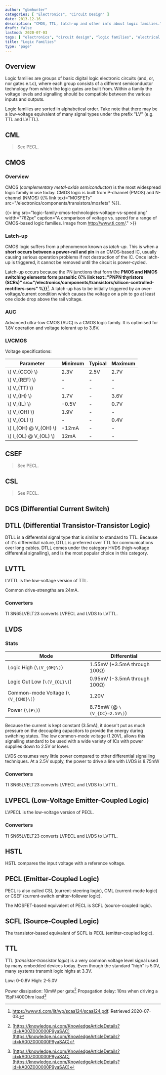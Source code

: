 ```yaml
---
author: "gbmhunter"
categories: [ "Electronics", "Circuit Design" ]
date: 2013-12-16
description: "CMOS, TTL, latch-up and other info about logic families."
draft: false
lastmod: 2020-07-03
tags: [ "electronics", "circuit design", "logic families", "electrical signal types", "CMOS", "latch-up", "TTL", "transistor-transistor logic" ]
title: "Logic Families"
type: "page"
---
```


## Overview

Logic families are groups of basic digital logic electronic circuits (and, or, nor gates e.t.c), where each group consists of a different semiconductor technology from which the logic gates are built from. Within a family the voltage levels and signalling should be compatible between the various inputs and outputs.

Logic families are sorted in alphabetical order. Take note that there may be a low-voltage equivalent of many signal types under the prefix "LV" (e.g. TTL and LVTTL).

## CML

> See PECL.

## CMOS

### Overview

CMOS (_complementary metal-oxide semiconductor_) is the most widespread logic family in use today. CMOS logic is built from P-channel (PMOS) and N-channel (NMOS) {{% link text="MOSFETs" src="/electronics/components/transistors/mosfets" %}}.

{{< img src="logic-family-cmos-technologies-voltage-vs-speed.png" width="762px" caption="A comparison of voltage vs. speed for a range of CMOS-based logic families. Image from http://www.ti.com/." >}}

### Latch-up

CMOS logic suffers from a phenomenon known as _latch-up_. This is when a **short occurs between a power-rail and pin** in an CMOS-based IC, usually causing serious operation problems if not destruction of the IC. Once latch-up is triggered, it cannot be removed until the circuit is power-cycled.

Latch-up occurs because the PN junctions that form the **PMOS and NMOS switching elements form parasitic {{% link text="PNPN thyristors (SCRs)" src="/electronics/components/transistors/silicon-controlled-rectifiers-scrs" %}}**[^ti-latch-up-white-paper]. A latch-up has to be initially triggered by an over-voltage/current condition which causes the voltage on a pin to go at least one diode drop above the rail voltage.

### AUC

Advanced ultra-low CMOS (AUC) is a CMOS logic family. It is optimised for 1.8V operation and voltage tolerant up to 3.6V.

### LVCMOS

Voltage specifications:

<table>
  <thead>
    <tr>
      <th>Parameter</th>
      <th>Minimum</th>
      <th>Typical</th>
      <th>Maximum</th>
    </tr>
  </thead>
  <tbody>
    <tr>
      <td>\( V_{CCO} \)</td>
      <td>2.3V</td>
      <td>2.5V</td>
      <td>2.7V</td>
    </tr>
    <tr>
      <td>\( V_{REF} \)</td>
      <td>-</td>
      <td>-</td>
      <td>-</td>
    </tr>
    <tr>
      <td>\( V_{TT} \)</td>
      <td>-</td>
      <td>-</td>
      <td>-</td>
    </tr>
    <tr>
      <td>\( V_{IH} \)</td>
      <td>1.7V</td>
      <td>-</td>
      <td>3.6V</td>
    </tr>
    <tr>
      <td>\( V_{IL} \)</td>
      <td>-0.5V</td>
      <td>-</td>
      <td>0.7V</td>
    </tr>
    <tr>
      <td>\( V_{OH} \)</td>
      <td>1.9V</td>
      <td>-</td>
      <td>-</td>
    </tr>
    <tr>
      <td>\( V_{OL} \)</td>
      <td>-</td>
      <td>-</td>
      <td>0.4V</td>
    </tr>
    <tr>
      <td>\( I_{OH} @ V_{OH} \)</td>
      <td>-12mA</td>
      <td>-</td>
      <td>-</td>
    </tr>
    <tr>
      <td>\( I_{OL} @ V_{OL} \)</td>
      <td>12mA</td>
      <td>-</td>
      <td>-</td>
    </tr>
  </tbody>
</table>

## CSEF

> See PECL.

## CSL

> See PECL.

## DCS (Differential Current Switch)

## DTLL (Differential Transistor-Transistor Logic)

DTLL is a differential signal type that is similar to standard to TTL. Because of it's differential nature, DTLL is preferred over TTL for communications over long cables. DTLL comes under the category HVDS (high-voltage differential signalling), and is the most popular choice in this category.

## LVTTL

LVTTL is the low-voltage version of TTL.

Common drive-strengths are 24mA.

### Converters

TI SN65LVELT23 converts LVPECL and LVDS to LVTTL.

## LVDS

### Stats

Mode                                    | Differential
----------------------------------------|------------------------
Logic High (`\(V_{OH}\)`)               | 1.55mV (+3.5mA through 100Ω)
Logic Out Low (`\(V_{OL}\)`)            | 0.95mV (-3.5mA through 100Ω)
Common-mode Voltage (`\(V_{CMO}\)`)     | 1.20V
Power (`\(P\)`)                         | 8.75mW (@ `\(V_{CC}=2.5V\)`)

Because the current is kept constant (3.5mA), it doesn't put as much pressure on the decoupling capacitors to provide the energy during switching states. The low common-mode voltage (1.20V), allows this signalling standard to be used with a wide variety of ICs with power supplies down to 2.5V or lower.

LVDS consumes very little power compared to other differential signalling techniques. At a 2.5V supply, the power to drive a line with LVDS is 8.75mW

### Converters

TI SN65LVELT23 converts LVPECL and LVDS to LVTTL.

## LVPECL (Low-Voltage Emitter-Coupled Logic)

LVPECL is the low-voltage version of PECL.

### Converters

TI SN65LVELT23 converts LVPECL and LVDS to LVTTL.

## HSTL

HSTL compares the input voltage with a reference voltage.

## PECL (Emitter-Coupled Logic)

PECL is also called CSL (current-steering logic), CML (current-mode logic) or CSEF (current-switch emitter-follower logic).

The MOSFET-based equivalent of PECL is SCFL (source-coupled logic).

## SCFL (Source-Coupled Logic)

The transistor-based equivalent of SCFL is PECL (emitter-coupled logic).

## TTL

TTL (_transistor-transistor logic_) is a very common voltage level signal used by many embedded devices today. Even though the standard "high" is 5.0V, many systems transmit logic highs at 3.3V.

Low: 0-0.8V
High: 2-5.0V

Power dissipation: 10mW per gate[^ni-differences-between-cmos-ttl]
Propagation delay: 10ns when driving a 15pF/400Ohm load[^ni-differences-between-cmos-ttl]


[^ni-differences-between-cmos-ttl]: [https://knowledge.ni.com/KnowledgeArticleDetails?id=kA00Z000000P9yaSAC](https://knowledge.ni.com/KnowledgeArticleDetails?id=kA00Z000000P9yaSAC)
[^ti-latch-up-white-paper]: <https://www.ti.com/lit/wp/scaa124/scaa124.pdf>. Retrieved 2020-07-03.